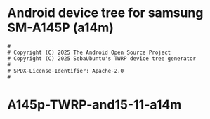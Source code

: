 # Android device tree for samsung SM-A145P (a14m)

```
#
# Copyright (C) 2025 The Android Open Source Project
# Copyright (C) 2025 SebaUbuntu's TWRP device tree generator
#
# SPDX-License-Identifier: Apache-2.0
#
```
# A145p-TWRP-and15-11-a14m
